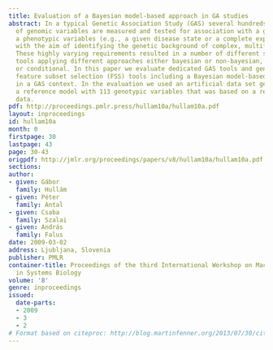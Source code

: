 ```yaml
---
title: Evaluation of a Bayesian model-based approach in GA studies
abstract: In a typical Genetic Association Study (GAS) several hundreds to millions
  of genomic variables are measured and tested for association with a given set of
  a phenotypic variables (e.g., a given disease state or a complete expression profile),
  with the aim of identifying the genetic background of complex, multifactorial diseases.
  These highly varying requirements resulted in a number of different statistical
  tools applying different approaches either bayesian or non-bayesian, model-based
  or conditional. In this paper we evaluate dedicated GAS tools and general purpose
  feature subset selection (FSS) tools including a Bayesian model-based tool \emphBMLA
  in a GAS context. In the evaluation we used an artificial data set generated from
  a reference model with 113 genotypic variables that was based on a real-world genotype
  data.
pdf: http://proceedings.pmlr.press/hullam10a/hullam10a.pdf
layout: inproceedings
id: hullam10a
month: 0
firstpage: 30
lastpage: 43
page: 30-43
origpdf: http://jmlr.org/proceedings/papers/v8/hullam10a/hullam10a.pdf
sections: 
author:
- given: Gábor
  family: Hullám
- given: Péter
  family: Antal
- given: Csaba
  family: Szalai
- given: András
  family: Falus
date: 2009-03-02
address: Ljubljana, Slovenia
publisher: PMLR
container-title: Proceedings of the third International Workshop on Machine Learning
  in Systems Biology
volume: '8'
genre: inproceedings
issued:
  date-parts:
  - 2009
  - 3
  - 2
# Format based on citeproc: http://blog.martinfenner.org/2013/07/30/citeproc-yaml-for-bibliographies/
---
```


